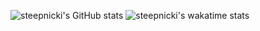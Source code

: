 ![steepnicki's GitHub stats](https://github-readme-stats.vercel.app/api?username=steepnicki&show_icons=true&theme=tokyonight&count_private=true)
![steepnicki's wakatime stats](https://github-readme-stats.vercel.app/api/wakatime?username=steepnicki&layout=compact)

